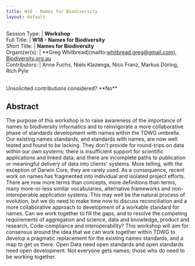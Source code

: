 ```yaml
---
title: W18 - Names for Biodiversity 
layout: default
---
```



Session Type: | **Workshop**  
Full Title:   | **W18 - Names for Biodiversity**  
Short Title:  | **Names for Biodiversity**  
Organizer(s): | **Greg Whitbread](mailto:whitbread.greg@gmail.com), [Biodiversity.org.au](http://biodiversity.org.au/)  
Contributors: | Anne Fuchs, Niels Klazenga, Nico Franz, Markus Döring, Rich Pyle  


<p><br />Unsolicited contributions considered?  **No**</p>  

<!--
**How many 80-minute sessions are you requesting?** 1
-->


## Abstract  

The purpose of this workshop is to raise awareness of the importance of names to biodiversity informatics and to reinvigorate a more collaborative phase of standards development with names within the TDWG umbrella. Our existing names standards, and standards with names, are now well tested and found to be lacking. They don't provide for round-trips on data within our own systems; there is insufficient support for scientific applications and linked data; and there are incomplete paths to publication or meaningful delivery of data into clients' systems. More telling, with the exception of Darwin Core, they are rarely used. As a consequence, recent work on names has fragmented into individual and isolated project efforts. There are now more terms than concepts, more definitions than terms, many more-or-less similar vocabularies, alternative frameworks and non-interoperable application systems. This may well be the natural process of evolution, but we do need to make time now to discuss reconciliation and a more collaborative approach to development of a workable standard for names. Can we work together to fill the gaps, and to resolve the competing requirements of aggregation and science, data and knowledge, product and research, Code-compliance and interoperability? This workshop will aim for consensus around the idea that we can work together within TDWG to develop a pragmatic replacement for the existing names standards, and a map to get us there. Open Data need open standards and open standards need open development. Not everyone gets names; those who do need to be working together.  

